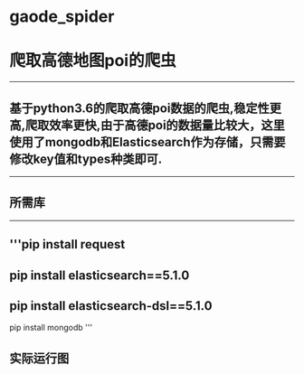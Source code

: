 # gaode_spider
# 爬取高德地图poi的爬虫
---
## 基于python3.6的爬取高德poi数据的爬虫,稳定性更高,爬取效率更快,由于高德poi的数据量比较大，这里使用了mongodb和Elasticsearch作为存储，只需要修改key值和types种类即可.
---
##  所需库
---

'''pip install request
   ---
   pip install elasticsearch==5.1.0
   ---
   pip install elasticsearch-dsl==5.1.0
   ---
   pip install mongodb
'''
## 实际运行图


  
   
